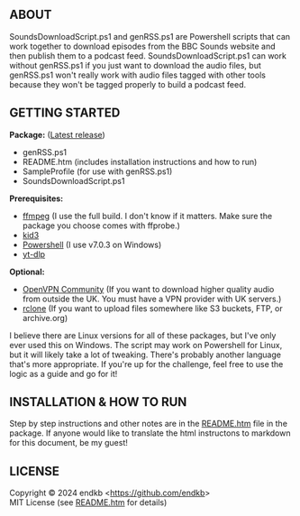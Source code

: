 ## ABOUT
SoundsDownloadScript.ps1 and genRSS.ps1 are Powershell scripts that can work together to download episodes from the BBC Sounds website and then publish them to a podcast feed. SoundsDownloadScript.ps1 can work without genRSS.ps1 if you just want to download the audio files, but genRSS.ps1 won't really work with audio files tagged with other tools because they won't be tagged properly to build a podcast feed.

## GETTING STARTED
__Package:__ ([Latest release](https://github.com/endkb/SoundsDownloadScript/releases/latest))
* genRSS.ps1
* README.htm (includes installation instructions and how to run)
* SampleProfile (for use with genRSS.ps1)
* SoundsDownloadScript.ps1
  
__Prerequisites:__
* [ffmpeg](https://www.gyan.dev/ffmpeg/builds/) (I use the full build. I don't know if it matters. Make sure the package you choose comes with ffprobe.)
* [kid3](https://kid3.kde.org/#download)
* [Powershell](https://github.com/PowerShell/PowerShell) (I use v7.0.3 on Windows)
* [yt-dlp](https://github.com/yt-dlp/yt-dlp/releases)
  
__Optional:__
* [OpenVPN Community](https://community.openvpn.net/openvpn/wiki/Downloads) (If you want to download higher quality audio from outside the UK. You must have a VPN provider with UK servers.)
* [rclone](https://rclone.org/downloads/) (If you want to upload files somewhere like S3 buckets, FTP, or archive.org)

I believe there are Linux versions for all of these packages, but I've only ever used this on Windows. The script may work on Powershell for Linux, but it will likely take a lot of tweaking. There's probably another language that's more appropriate. If you're up for the challenge, feel free to use the logic as a guide and go for it!

## INSTALLATION & HOW TO RUN
Step by step instructions and other notes are in the [README.htm](https://html-preview.github.io/?url=https://github.com/endkb/SoundsDownloadScript/blob/main/README.htm) file in the package. If anyone would like to translate the html instructons to markdown for this document, be my guest!

## LICENSE
Copyright &copy; 2024 endkb &lt;https://github.com/endkb&gt;  
MIT License (see [README.htm](https://html-preview.github.io/?url=https://github.com/endkb/SoundsDownloadScript/blob/main/README.htm#MITLicense) for details)
